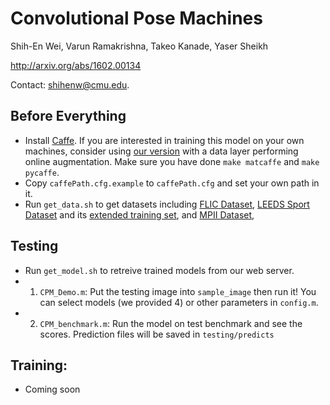 # Convolutional Pose Machines
Shih-En Wei, Varun Ramakrishna, Takeo Kanade, Yaser Sheikh

http://arxiv.org/abs/1602.00134

Contact: shihenw@cmu.edu.

## Before Everything
- Install [Caffe](http://caffe.berkeleyvision.org/). If you are interested in training this model on your own machines, consider using [our version](https://github.com/shihenw/caffe) with a data layer performing online augmentation. Make sure you have done `make matcaffe` and `make pycaffe`.
- Copy `caffePath.cfg.example` to `caffePath.cfg` and set your own path in it.
- Run `get_data.sh` to get datasets including [FLIC Dataset](http://vision.grasp.upenn.edu/cgi-bin/index.php?n=VideoLearning.FLIC), [LEEDS Sport Dataset](http://www.comp.leeds.ac.uk/mat4saj/lsp.html) and its [extended training set](http://www.comp.leeds.ac.uk/mat4saj/lspet.html), and [MPII Dataset](http://human-pose.mpi-inf.mpg.de/),

## Testing
- Run `get_model.sh` to retreive trained models from our web server.
- 1. `CPM_Demo.m`: Put the testing image into `sample_image` then run it! You can select models (we provided 4) or other parameters in `config.m`.
- 2. `CPM_benchmark.m`: Run the model on test benchmark and see the scores. Prediction files will be saved in `testing/predicts`

## Training:
- Coming soon
